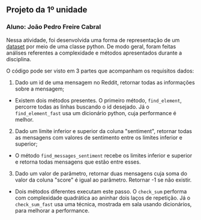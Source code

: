 ## Projeto da 1º unidade

### Aluno: João Pedro Freire Cabral

Nessa atividade, foi desenvolvida uma forma de representação de um [dataset](https://www.kaggle.com/datasets/pavellexyr/the-reddit-climate-change-dataset) por meio de uma classe python.
De modo geral, foram feitas análises referentes a complexidade e métodos apresentados durante a disciplina.

O código pode ser visto em 3 partes que acompanham os requisitos dados:

1) Dado um id de uma mensagem no Reddit, retornar todas as informações sobre a mensagem; 
  - Existem dois métodos presentes. O primeiro método, `find_element`, percorre todas as linhas buscando o id desejado. Já o `find_element_fast` usa um dicionário python, cuja performance é melhor.
2) Dado um limite inferior e superior da coluna "sentiment", retornar todas as mensagens com valores de sentimento entre os limites inferior e superior; 
  - O método `find_messages_sentiment` recebe os limites inferior e superior e retorna todas mensagens que estão entre esses.
3) Dado um valor de parâmetro, retornar duas mensagens cuja soma do valor da coluna "score" é igual ao parâmetro. Retornar -1 se não existir. 
  - Dois métodos diferentes executam este passo. O `check_sum` performa com complexidade quadrática ao aninhar dois laços de repetição. Já o `check_sum_fast` usa uma técnica, mostrada em sala usando dicionários, para melhorar a performance.
